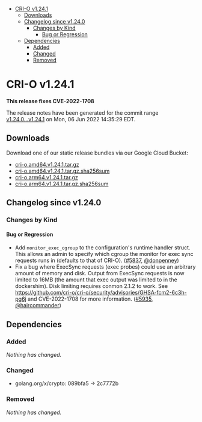 - [CRI-O v1.24.1](#cri-o-v1241)
  - [Downloads](#downloads)
  - [Changelog since v1.24.0](#changelog-since-v1240)
    - [Changes by Kind](#changes-by-kind)
      - [Bug or Regression](#bug-or-regression)
  - [Dependencies](#dependencies)
    - [Added](#added)
    - [Changed](#changed)
    - [Removed](#removed)

# CRI-O v1.24.1

**This release fixes CVE-2022-1708**

The release notes have been generated for the commit range
[v1.24.0...v1.24.1](https://github.com/cri-o/cri-o/compare/v1.24.0...v1.24.1) on Mon, 06 Jun 2022 14:35:29 EDT.

## Downloads

Download one of our static release bundles via our Google Cloud Bucket:

- [cri-o.amd64.v1.24.1.tar.gz](https://storage.googleapis.com/cri-o/artifacts/cri-o.amd64.v1.24.1.tar.gz)
- [cri-o.amd64.v1.24.1.tar.gz.sha256sum](https://storage.googleapis.com/cri-o/artifacts/cri-o.amd64.v1.24.1.tar.gz.sha256sum)
- [cri-o.arm64.v1.24.1.tar.gz](https://storage.googleapis.com/cri-o/artifacts/cri-o.arm64.v1.24.1.tar.gz)
- [cri-o.arm64.v1.24.1.tar.gz.sha256sum](https://storage.googleapis.com/cri-o/artifacts/cri-o.arm64.v1.24.1.tar.gz.sha256sum)

## Changelog since v1.24.0

### Changes by Kind

#### Bug or Regression
 - Add `monitor_exec_cgroup` to the configuration's runtime handler struct. This allows an admin to specify which cgroup the monitor for exec sync requests runs in (defaults to that of CRI-O). ([#5837](https://github.com/cri-o/cri-o/pull/5837), [@donpenney](https://github.com/donpenney))
 - Fix a bug where ExecSync requests (exec probes) could use an arbitrary amount of memory and disk. Output from ExecSync requests is now limited to 16MB (the amount that exec output was limited to in the dockershim). Disk limiting requires conmon 2.1.2 to work. See https://github.com/cri-o/cri-o/security/advisories/GHSA-fcm2-6c3h-pg6j and CVE-2022-1708 for more information. ([#5935](https://github.com/cri-o/cri-o/pull/5935), [@haircommander](https://github.com/haircommander))

## Dependencies

### Added
_Nothing has changed._

### Changed
- golang.org/x/crypto: 089bfa5 → 2c7772b

### Removed
_Nothing has changed._
